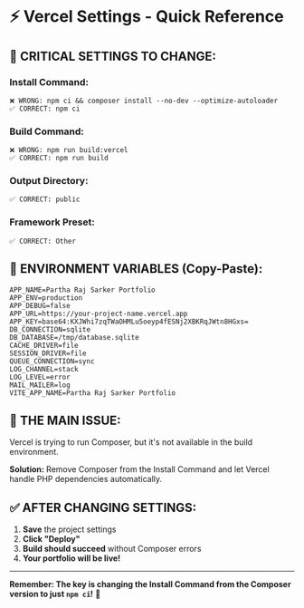 # ⚡ Vercel Settings - Quick Reference

## 🚨 **CRITICAL SETTINGS TO CHANGE:**

### **Install Command:**

```
❌ WRONG: npm ci && composer install --no-dev --optimize-autoloader
✅ CORRECT: npm ci
```

### **Build Command:**

```
❌ WRONG: npm run build:vercel
✅ CORRECT: npm run build
```

### **Output Directory:**

```
✅ CORRECT: public
```

### **Framework Preset:**

```
✅ CORRECT: Other
```

## 🔑 **ENVIRONMENT VARIABLES (Copy-Paste):**

```
APP_NAME=Partha Raj Sarker Portfolio
APP_ENV=production
APP_DEBUG=false
APP_URL=https://your-project-name.vercel.app
APP_KEY=base64:KXJWhi7zqTWaOHMLu5oeyp4fESNj2XBKRqJWtn8HGxs=
DB_CONNECTION=sqlite
DB_DATABASE=/tmp/database.sqlite
CACHE_DRIVER=file
SESSION_DRIVER=file
QUEUE_CONNECTION=sync
LOG_CHANNEL=stack
LOG_LEVEL=error
MAIL_MAILER=log
VITE_APP_NAME=Partha Raj Sarker Portfolio
```

## 🎯 **THE MAIN ISSUE:**

Vercel is trying to run Composer, but it's not available in the build environment.

**Solution:** Remove Composer from the Install Command and let Vercel handle PHP dependencies automatically.

## ✅ **AFTER CHANGING SETTINGS:**

1. **Save** the project settings
2. **Click "Deploy"**
3. **Build should succeed** without Composer errors
4. **Your portfolio will be live!**

---

**Remember: The key is changing the Install Command from the Composer version to just `npm ci`!** 🎯
